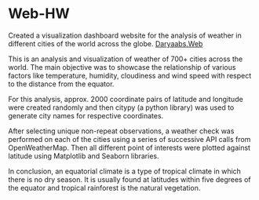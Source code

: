# Web-HW

Created a visualization dashboard website for the analysis of weather in different cities of the world across the globe.
[Daryaabs.Web](index.html)

This is an analysis and visualization of weather of 700+ cities across the world. The main objective was to showcase the relationship of various factors like temperature, humidity, cloudiness and wind speed with respect to the distance from the equator. 

For this analysis, approx. 2000 coordinate pairs of latitude and longitude were created randomly and then citypy (a python library) was used to generate city names for respective coordinates.

After selecting unique non-repeat observations, a weather check was performed on each of the cities using a series of successive API calls from OpenWeatherMap. Then all different point of interests were plotted against latitude using Matplotlib and Seaborn libraries.

In conclusion, an equatorial climate is a type of tropical climate in which there is no dry season. It is usually found at latitudes within five degrees of the equator and tropical rainforest is the natural vegetation.
